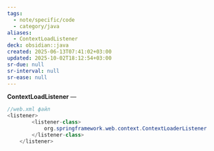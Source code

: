 ```yaml
---
tags:
  - note/specific/code
  - category/java
aliases:
  - ContextLoadListener
deck: obsidian::java
created: 2025-06-13T07:41:02+03:00
updated: 2025-10-02T18:12:54+03:00
sr-due: null
sr-interval: null
sr-ease: null
---
```


**ContextLoadListener**
—
```java
//web.xml файл
<listener>
        <listener-class>
            org.springframework.web.context.ContextLoaderListener
        </listener-class>
    </listener>
```

